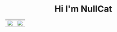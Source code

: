 <h1 align="center"> Hi I'm NullCat</h1>
<table>
<tr>
 <td><img src="https://github-readme-stats.vercel.app/api?username=nullnyat&layout=compact&hide_border=ture&show_icons=ture&bg_color=FFFFFF00&icon_color=CECEFF&text_color=FFF&title_color=96CCE7&count_private=ture"/></td>
 <td><img src="https://github-readme-stats.api.dev.neko7sora.site/api/top-langs/?username=nullnyat&layout=compact&count_private=true&bg_color=FFFFFF00&title_color=96CCE7&text_color=FFF&langs_count=10&hide_border=true"/></td>
</tr></table>
